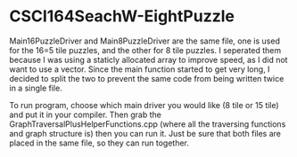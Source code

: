 # CSCI164SeachW-EightPuzzle

Main16PuzzleDriver and Main8PuzzleDriver are the same file, one is used for the 16=5 tile puzzles, and the other for 8 tile puzzles. I seperated them because
I was using a staticly allocated array to improve speed, as I did not want to use a vector. Since the main function started to get very long, I decided to split the two
to prevent the same code from being written twice in a single file.

To run program, choose which main driver you would like (8 tile or 15 tile) and put it in your compiler. Then grab the GraphTraversalPlusHelperFunctions.cpp (where all
the traversing functions and graph structure is) then you can run it. Just be sure that both files are placed in the same file, so they can run together.
